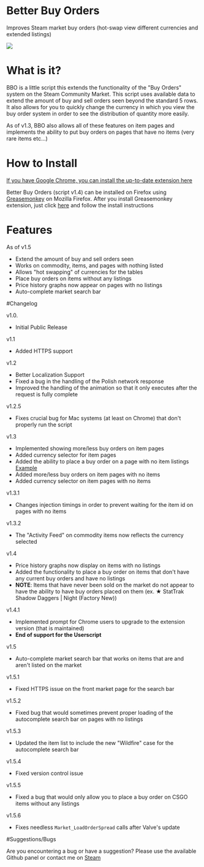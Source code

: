 # Better Buy Orders
Improves Steam market buy orders (hot-swap view different currencies and extended listings)

<img src="http://fat.gfycat.com/LiquidRelievedBarebirdbat.gif"></img>
# What is it?

BBO is a little script this extends the functionality of the "Buy Orders" system on the Steam Community Market. This script uses available data to extend the amount of buy and sell orders seen beyond the standard 5 rows. It also allows for you to quickly change the currency in which you view the buy order system in order to see the distribution of quantity more easily.

As of v1.3, BBO also allows all of these features on item pages and implements the ability to put buy orders on pages that have no items (very rare items etc...)

# How to Install
<a href="https://chrome.google.com/webstore/detail/better-buy-orders/fdohejjlbpikihghncmaejajdbpoiebj">If you have Google Chrome, you can install the up-to-date extension here</a>
 
Better Buy Orders (script v1.4) can be installed on Firefox using <a href="https://addons.mozilla.org/en-US/firefox/addon/greasemonkey/">Greasemonkey</a> on Mozilla Firefox. After you install Greasemonkey extension, just click <a href="https://github.com/Step7750/BetterBuyOrders/raw/master/master.user.js">here</a> and follow the install instructions

# Features
As of v1.5
* Extend the amount of buy and sell orders seen
* Works on commodity, items, and pages with nothing listed
* Allows "hot swapping" of currencies for the tables
* Place buy orders on items without any listings
* Price history graphs now appear on pages with no listings
* Auto-complete market search bar

#Changelog

v1.0.
* Initial Public Release

v1.1 
* Added HTTPS support

v1.2 
* Better Localization Support
* Fixed a bug in the handling of the Polish network response
* Improved the handling of the animation so that it only executes after the request is fully complete

v1.2.5
* Fixes crucial bug for Mac systems (at least on Chrome) that don't properly run the script

v1.3
* Implemented showing more/less buy orders on item pages
* Added currency selector for item pages
* Added the ability to place a buy order on a page with no item listings <a href="http://steamcommunity.com/market/listings/730/AWP%20%7C%20Dragon%20Lore%20%28Factory%20New%29">Example</a>
* Added more/less buy orders on item pages with no items
* Added currency selector on item pages with no items

v1.3.1
* Changes injection timings in order to prevent waiting for the item id on pages with no items

v1.3.2
* The "Activity Feed" on commodity items now reflects the currency selected

v1.4
* Price history graphs now display on items with no listings
* Added the functionality to place a buy order on items that don't have any current buy orders and have no listings
* **NOTE**: Items that have never been sold on the market do not appear to have the ability to have buy orders placed on them (ex. ★ StatTrak Shadow Daggers | Night (Factory New))

v1.4.1
* Implemented prompt for Chrome users to upgrade to the extension version (that is maintained)
* **End of support for the Userscript**

v1.5
* Auto-complete market search bar that works on items that are and aren't listed on the market

v1.5.1
* Fixed HTTPS issue on the front market page for the search bar

v1.5.2
* Fixed bug that would sometimes prevent proper loading of the autocomplete search bar on pages with no listings

v1.5.3
* Updated the item list to include the new "Wildfire" case for the autocomplete search bar

v1.5.4
* Fixed version control issue

v1.5.5
* Fixed a bug that would only allow you to place a buy order on CSGO items without any listings

v1.5.6
* Fixes needless `Market_LoadOrderSpread` calls after Valve's update

#Suggestions/Bugs

Are you encountering a bug or have a suggestion? Please use the available Github panel or contact me on <a href="http://steamcommunity.com/id/Step7750/">Steam</a>


